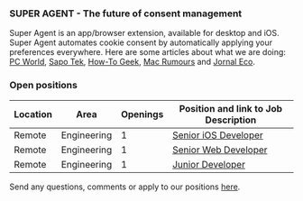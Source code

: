 ### SUPER AGENT - The future of consent management

Super Agent is an app/browser extension, available for desktop and iOS. Super Agent automates cookie consent by automatically applying your preferences everywhere.
Here are some articles about what we are doing: [PC World](https://www.pcworld.com/article/553284/5-free-privacy-tools-for-protecting-your-personal-data.html), [Sapo Tek](https://tek.sapo.pt/mobile/apps/artigos/super-agent-aposta-na-gestao-de-cookies-e-esta-a-ganhar-terreno-na-internacionalizacao), [How-To Geek](https://www.howtogeek.com/768022/iphone-and-ipad-safari-extensions-worth-installing/), [Mac Rumours](https://www.macrumors.com/guide/ios-15-safari-extensions/) and [Jornal Eco](https://eco.sapo.pt/2021/11/11/startup-do-porto-quer-revolucionar-a-privacidade-online/).

### Open positions

| Location        | Area         | Openings | Position and link to Job Description |
| --------------- | ------------ | -------- | ------------------------------------ |    
|Remote           | Engineering  | 1        | [Senior iOS Developer](https://github.com/super-agent-org/hiring/blob/main/Senior%20iOS%20Developer.md) |
|Remote           | Engineering  | 1        | [Senior Web Developer](https://static.wixstatic.com/media/4a1d5b_5361da33eab146479729473ed7a5d8ce~mv2.gif) |
|Remote           | Engineering  | 1        | [Junior Developer](https://static.wixstatic.com/media/4a1d5b_5361da33eab146479729473ed7a5d8ce~mv2.gif)     |




Send any questions, comments or apply to our positions [here](mailto:hello@super-agent.com).
